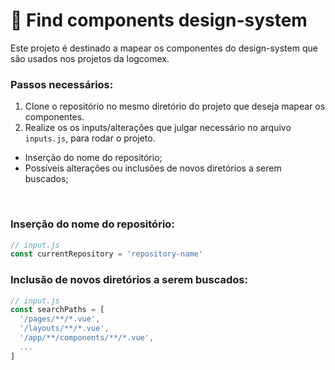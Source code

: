 
# 🔎 Find components design-system

Este projeto é destinado a mapear os componentes do design-system que são
usados nos projetos da logcomex.

### Passos necessários:
1. Clone o repositório no mesmo diretório do projeto que deseja mapear os componentes.
2. Realize os os inputs/alterações que julgar necessário no arquivo `inputs.js`, para rodar o projeto.
  - Inserção do nome do repositório;
  - Possíveis alterações ou inclusões de novos diretórios a serem buscados;
<br>

### Inserção do nome do repositório:

```javascript
// input.js
const currentRepository = 'repository-name'
```

### Inclusão de novos diretórios a serem buscados:

```javascript
// input.js
const searchPaths = [
  '/pages/**/*.vue',
  '/layouts/**/*.vue',
  '/app/**/components/**/*.vue',
  ...
]
```
